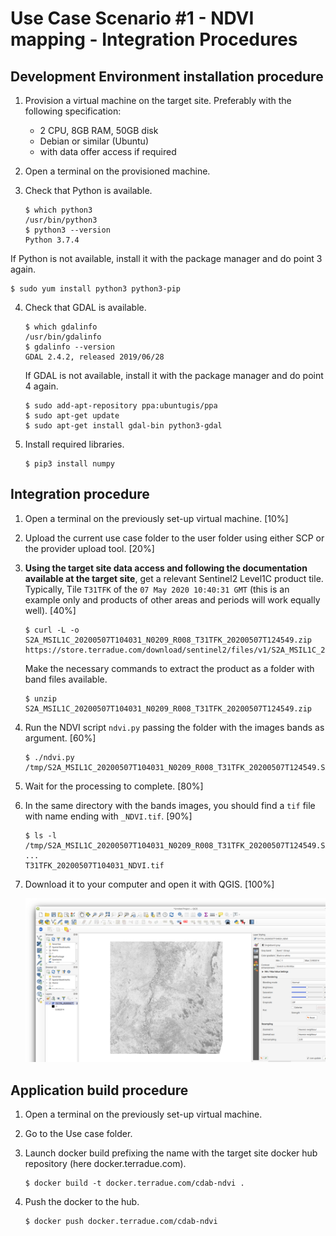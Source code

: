# Use Case Scenario #1 - NDVI mapping - Integration Procedures

## Development Environment installation procedure

1. Provision a virtual machine on the target site. Preferably with the following specification:
   - 2 CPU, 8GB RAM, 50GB disk
   - Debian or similar (Ubuntu)
   - with data offer access if required
  
2. Open a terminal on the provisioned machine.

3. Check that Python is available.

   ```console
   $ which python3
   /usr/bin/python3
   $ python3 --version
   Python 3.7.4
   ```

  If Python is not available, install it with the package manager and do point 3 again.

  ```console
  $ sudo yum install python3 python3-pip
  ```

4. Check that GDAL is available.

   ```console
   $ which gdalinfo
   /usr/bin/gdalinfo
   $ gdalinfo --version
   GDAL 2.4.2, released 2019/06/28
   ```

   If GDAL is not available, install it with the package manager and do point 4 again.

   ```console
   $ sudo add-apt-repository ppa:ubuntugis/ppa
   $ sudo apt-get update
   $ sudo apt-get install gdal-bin python3-gdal
   ```

5. Install required libraries.

   ```console
   $ pip3 install numpy
   ```

## Integration procedure 

1. Open a terminal on the previously set-up virtual machine. [10%]

2. Upload the current use case folder to the user folder using either SCP or the provider upload tool. [20%]

3. **Using the target site data access and following the documentation available at the target site**, get a relevant Sentinel2 Level1C product tile. Typically, Tile `T31TFK` of the `07 May 2020 10:40:31 GMT` (this is an example only and products of other areas and periods will work equally well). [40%]

   ```console
   $ curl -L -o S2A_MSIL1C_20200507T104031_N0209_R008_T31TFK_20200507T124549.zip https://store.terradue.com/download/sentinel2/files/v1/S2A_MSIL1C_20200507T104031_N0209_R008_T31TFK_20200507T124549
   ```

    Make the necessary commands to extract the product as a folder with band files available.

   ```console
   $ unzip S2A_MSIL1C_20200507T104031_N0209_R008_T31TFK_20200507T124549.zip
   ```

4. Run the NDVI script `ndvi.py` passing the folder with the images bands as argument. [60%]

   ```console
   $ ./ndvi.py /tmp/S2A_MSIL1C_20200507T104031_N0209_R008_T31TFK_20200507T124549.SAFE/GRANULE/L1C_T31TFK_A025459_20200507T104558/IMG_DATA/
   ```

5. Wait for the processing to complete. [80%]

6. In the same directory with the bands images, you should find a `tif` file with name ending with `_NDVI.tif`. [90%]

   ```console
   $ ls -l /tmp/S2A_MSIL1C_20200507T104031_N0209_R008_T31TFK_20200507T124549.SAFE/GRANULE/L1C_T31TFK_A025459_20200507T104558/IMG_DATA/
   ...
   T31TFK_20200507T104031_NDVI.tif
   ```

8. Download it to your computer and open it with QGIS. [100%]

   ![NDVI in QIS](T31TFK_20200507T104031_NDVI.png "NDVI in QGIS")

## Application build procedure 

1. Open a terminal on the previously set-up virtual machine.

2. Go to the Use case folder.

3. Launch docker build prefixing the name with the target site docker hub repository (here docker.terradue.com).

   ```console
   $ docker build -t docker.terradue.com/cdab-ndvi .
   ```

4. Push the docker to the hub.

   ```console
   $ docker push docker.terradue.com/cdab-ndvi
   ```
